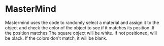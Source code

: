 # MasterMind
Mastermind uses the code to randomly select a material and assign it to the object and check the color of the object to see if it matches its position. 
If the position matches The square object will be white. 
If not positioned, will be black. 
If the colors don't match, it will be blank.
